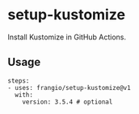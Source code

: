 # setup-kustomize

Install Kustomize in GitHub Actions.

## Usage

```
steps:
- uses: frangio/setup-kustomize@v1
  with:
    version: 3.5.4 # optional
```
